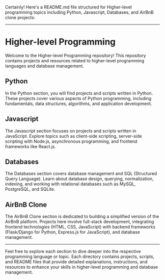 Certainly! Here's a README.md file structured for Higher-level programming topics including Python, Javascript, Databases, and AirBnB clone projects:

---

# Higher-level Programming

Welcome to the Higher-level Programming repository! This repository contains projects and resources related to higher-level programming languages and database management.

## Python

In the Python section, you will find projects and scripts written in Python. These projects cover various aspects of Python programming, including fundamentals, data structures, algorithms, and application development.

## Javascript

The Javascript section focuses on projects and scripts written in JavaScript. Explore topics such as client-side scripting, server-side scripting with Node.js, asynchronous programming, and frontend frameworks like React.js.

## Databases

The Databases section covers database management and SQL (Structured Query Language). Learn about database design, querying, normalization, indexing, and working with relational databases such as MySQL, PostgreSQL, and SQLite.

## AirBnB Clone

The AirBnB Clone section is dedicated to building a simplified version of the AirBnB platform. Projects here involve full-stack development, integrating frontend technologies (HTML, CSS, JavaScript) with backend frameworks (Flask/Django for Python, Express.js for JavaScript), and database management.

---

Feel free to explore each section to dive deeper into the respective programming language or topic. Each directory contains projects, scripts, and README files that provide detailed explanations, instructions, and resources to enhance your skills in higher-level programming and database management.
